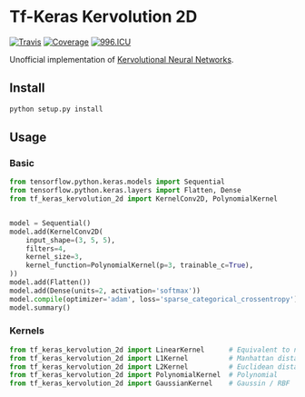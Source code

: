 # Tf-Keras Kervolution 2D

[![Travis](https://travis-ci.org/CyberZHG/tf-keras-kervolution-2d.svg)](https://travis-ci.org/CyberZHG/tf-keras-kervolution-2d)
[![Coverage](https://coveralls.io/repos/github/CyberZHG/tf-keras-kervolution-2d/badge.svg?branch=master)](https://coveralls.io/github/CyberZHG/tf-keras-kervolution-2d)
[![996.ICU](https://img.shields.io/badge/license-Anti%20996-blue.svg)](https://996.icu) 

Unofficial implementation of [Kervolutional Neural Networks](https://arxiv.org/pdf/1904.03955.pdf).

## Install

```bash
python setup.py install
```

## Usage

### Basic

```python
from tensorflow.python.keras.models import Sequential
from tensorflow.python.keras.layers import Flatten, Dense
from tf_keras_kervolution_2d import KernelConv2D, PolynomialKernel


model = Sequential()
model.add(KernelConv2D(
    input_shape=(3, 5, 5),
    filters=4,
    kernel_size=3,
    kernel_function=PolynomialKernel(p=3, trainable_c=True),
))
model.add(Flatten())
model.add(Dense(units=2, activation='softmax'))
model.compile(optimizer='adam', loss='sparse_categorical_crossentropy')
model.summary()
```

### Kernels

```python
from tf_keras_kervolution_2d import LinearKernel      # Equivalent to normal convolution
from tf_keras_kervolution_2d import L1Kernel          # Manhattan distance
from tf_keras_kervolution_2d import L2Kernel          # Euclidean distance
from tf_keras_kervolution_2d import PolynomialKernel  # Polynomial
from tf_keras_kervolution_2d import GaussianKernel    # Gaussin / RBF
```
